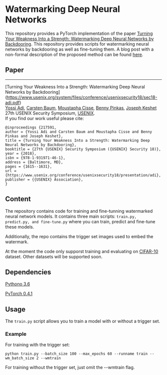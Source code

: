 # Watermarking Deep Neural Networks

This repository provides a PyTorch implementation of the paper [Turning Your Weakness Into a Strength: Watermarking Deep Neural Networks by Backdooring](https://www.usenix.org/system/files/conference/usenixsecurity18/sec18-adi.pdf). This repository provides scripts for watermarking neural networks by backdooring as well as fine-tuning them. A blog post with a non-formal description of the proposed method can be found [here](https://medium.com/@carstenbaum/the-ubiquity-of-machine-learning-and-its-challenges-to-intellectual-property-dc38e7d66b05).

## Paper 
--------------------------------------------------------------------------------


[Turning Your Weakness Into a Strength: Watermarking Deep Neural Networks by Backdooring] (https://www.usenix.org/system/files/conference/usenixsecurity18/sec18-adi.pdf)
</br>
[Yossi Adi](https://adiyoss.github.io/), [Carsten Baum](http://www.carstenbaum.com/), [Moustapha Cisse](http://moustaphacisse.com/), [Benny Pinkas](http://www.pinkas.net/), [Joseph Keshet](http://u.cs.biu.ac.il/~jkeshet/)
</br>
27th USENIX Security Symposium, [USENIX](https://www.usenix.org/conference/usenixsecurity18).</br>
If you find our work useful please cite: 
```
@inproceedings {217591,
author = {Yossi Adi and Carsten Baum and Moustapha Cisse and Benny Pinkas and Joseph Keshet},
title = {Turning Your Weakness Into a Strength: Watermarking Deep Neural Networks by Backdooring},
booktitle = {27th {USENIX} Security Symposium ({USENIX} Security 18)},
year = {2018},
isbn = {978-1-931971-46-1},
address = {Baltimore, MD},
pages = {1615--1631},
url = {https://www.usenix.org/conference/usenixsecurity18/presentation/adi},
publisher = {{USENIX} Association},
}
```

## Content
The repository contains code for training and fine-tunning watermarked neural network models. It contains three main scripts: `train.py, predict.py, and fine-tune.py` where you can train, predict and fine-tune these models. 

Additionally, the repo contains the trigger set images used to embed the watermark.

At the moment the code only supporst training and evaluating on [CIFAR-10](https://www.cs.toronto.edu/~kriz/cifar.html) dataset. Other datasets will be supported soon. 

## Dependencies
[Pythono 3.6](https://www.anaconda.com/download)

[PyTorch 0.4.1](https://pytorch.org/)

## Usage
The `train.py` script allows you to train a model with or without a trigger set. 

### Example
For training with the trigger set:
```
python train.py --batch_size 100 --max_epochs 60 --runname train --wm_batch_size 2 --wmtrain
```
For training without the trigger set, just omit the --wmtrain flag.

